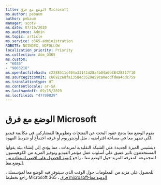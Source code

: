 ```yaml
---
title: الوضع مع فرق Microsoft
ms.author: pebaum
author: pebaum
manager: scotv
ms.date: 07/16/2020
ms.audience: Admin
ms.topic: article
ms.service: o365-administration
ROBOTS: NOINDEX, NOFOLLOW
localization_priority: Priority
ms.collection: Adm_O365
ms.custom:
- "6036"
- "9003218"
ms.openlocfilehash: c2288511c404a33141d28a4b04a6b38428317f10
ms.sourcegitcommit: c6692ce0fa1358ec3529e59ca0ecdfdea4cdc759
ms.translationtype: HT
ms.contentlocale: ar-SA
ms.lasthandoff: 09/15/2020
ms.locfileid: "47799839"
---
```

# <a name="microsoft-teams-together-mode"></a>الوضع مع فرق Microsoft

يقوم الوضع معا بدمج عقود البحث عن المنتجات وتطويرها للمشاركين في مكالمة فيديو لكي تظهر معا في مساحة افتراضيه ، مثل أوديتوريوم أو غرفه اجتماع أو شريط القهوة. 

ديتشيس الميزة الجديدة علي الشبكة التقليدية لمربعات ، مما يؤدي إلى إنشاء بيئة يقولها المستخدمون تاثير عميق علي أسلوب عمل مؤتمر الفيديو وتوفير المزيد من الكوهيسيون للمجموعة. لمعرفه المزيد حول الوضع معا ، راجع [كيفيه الحصول علي اقصي استفاده من الوضع معا](https://techcommunity.microsoft.com/t5/microsoft-teams-blog/how-to-get-the-most-from-together-mode/ba-p/1509496).  

للحصول علي مزيد من المعلومات حول الوقت الذي سيتوفر فيه الوضع معا لمؤسسك ، راجع تخطيط Microsoft 365 ، [فرق microsoft-الوضع معا](https://www.microsoft.com/microsoft-365/roadmap?featureid=65942)